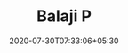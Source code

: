 ---
title: "Balaji P"
date: 2020-07-30T07:33:06+05:30
categories: ["alumni"]
roles:  ["Ph.D"]
image: /images/people/balajip.png
email : balajiaero07@gmail.com
draft: false
---